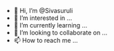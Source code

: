 - 👋 Hi, I’m @Sivasuruli
- 👀 I’m interested in ...
- 🌱 I’m currently learning ...
- 💞️ I’m looking to collaborate on ...
- 📫 How to reach me ...

<!---
Sivasuruli/Sivasuruli is a ✨ special ✨ repository because its `README.md` (this file) appears on your GitHub profile.
You can click the Preview link to take a look at your changes.
--->
